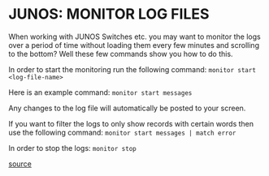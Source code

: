 # JUNOS: MONITOR LOG FILES

When working with JUNOS Switches etc. you may want to monitor the logs over a period of time without loading them every few minutes and scrolling to the bottom?
Well these few commands show you how to do this.

In order to start the monitoring run the following command:
`monitor start <log-file-name>`

Here is an example command:
`monitor start messages`

Any changes to the log file will automatically be posted to your screen.

If you want to filter the logs to only show records with certain words then use the following command:
`monitor start messages | match error`

In order to stop the logs:
`monitor stop`


[source](https://spottedhyena.co.uk/junos-monitor-log-files/)